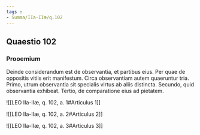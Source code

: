 ```yaml
---
tags : 
- Summa/IIa-IIæ/q.102
---
```


## Quaestio 102

### Prooemium

Deinde considerandum est de observantia, et partibus eius. Per quae de oppositis vitiis erit manifestum. Circa observantiam autem quaeruntur tria. Primo, utrum observantia sit specialis virtus ab aliis distincta. Secundo, quid observantia exhibeat. Tertio, de comparatione eius ad pietatem.

![[LEO IIa-IIæ, q. 102, a. 1#Articulus 1]]

![[LEO IIa-IIæ, q. 102, a. 2#Articulus 2]]

![[LEO IIa-IIæ, q. 102, a. 3#Articulus 3]]

